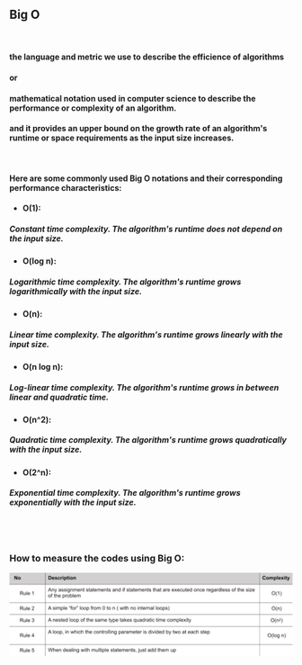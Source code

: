 ## Big O
<br>

#### the language and metric we use to describe the efficience of algorithms
#### <strong>or<strong>
#### mathematical notation used in computer science to describe the performance or complexity of an algorithm.
#### and it provides an upper bound on the growth rate of an algorithm's runtime or space requirements as the input size increases.
<br>

#### Here are some commonly used Big O notations and their corresponding performance characteristics:

- O(1): 
##### Constant time complexity. The algorithm's runtime does not depend on the input size.
- O(log n): 
##### Logarithmic time complexity. The algorithm's runtime grows logarithmically with the input size.
- O(n): 
##### Linear time complexity. The algorithm's runtime grows linearly with the input size.
- O(n log n): 
##### Log-linear time complexity. The algorithm's runtime grows in between linear and quadratic time.
- O(n^2): 
##### Quadratic time complexity. The algorithm's runtime grows quadratically with the input size.
- O(2^n): 
##### Exponential time complexity. The algorithm's runtime grows exponentially with the input size.
<br>
<br>

### How to measure the codes using Big O:

![Rules](../../Assets/measureBigO.png)